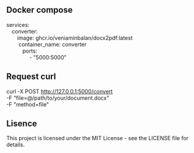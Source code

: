 ## Docker compose
services: \
  &emsp;converter:  
    &emsp;&emsp;image: ghcr.io/veniaminbalan/docx2pdf:latest \
   &emsp; &emsp;container_name: converter \
    &emsp;&emsp;&emsp;ports: \
     &emsp;&emsp;&emsp;&emsp; - "5000:5000"

## Request curl
curl -X POST http://127.0.0.1:5000/convert \
  -F "file=@/path/to/your/document.docx" \
  -F "method=file"


## Lisence
This project is licensed under the MIT License - see the LICENSE file for details.
